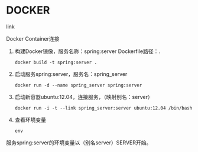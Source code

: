 #	DOCKER

link

Docker Container连接

1.	构建Docker镜像，服务名称：spring:server 	Dockerfile路径：.

		docker build -t spring:server .

2.	启动服务spring:server，服务名：spring_server

		docker run -d --name spring_server spring:server

3.	启动新容器ubuntu:12.04，连接服务，（映射别名：server）

		docker run -i -t --link spring_server:server ubuntu:12.04 /bin/bash

4.	查看环境变量

		env

服务spring:server的环境变量以（别名server）SERVER开始。


